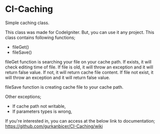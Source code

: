 # CI-Caching
Simple caching class.

This class was made for CodeIgniter. But, you can use it any project. This class contains following functions;
  -	fileGet()
  -	fileSave()

fileGet function is searching your file on your cache path. If exists, it will check editing time of file. If file is old, it will throw an exception and it will return false value. If not, it will return cache file content. If file not exist, it will throw an exception and it will return false value.

fileSave function is creating cache file to your cache path. 

Other exceptions;
  - If cache path not writable, 
  - If parameters types is wrong,

If you're interested in, you can access at the below link to documentation;
https://github.com/gurkanbicer/CI-Caching/wiki
